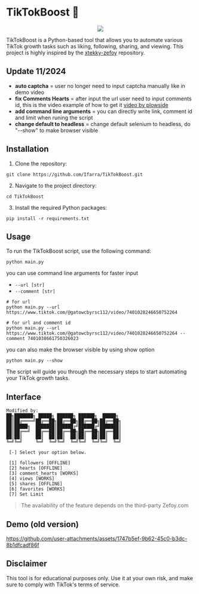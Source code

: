 # TikTokBoost 🎵

<div align="center"><img src=https://i.pinimg.com/originals/f2/2b/cf/f22bcf30acbab8d3fdffaa10c7926d19.gif></div>

TikTokBoost is a Python-based tool that allows you to automate various TikTok growth tasks such as liking, following, sharing, and viewing. This project is highly inspired by the [xtekky-zefoy](https://github.com/xtekky/zefoy) repository.

## Update 11/2024

- **auto captcha** = user no longer need to input captcha manually like in demo video
- **fix Comments Hearts** = after input the url user need to input comments id, this is the video example of how to get it [video by plowside](https://youtu.be/AjRFf5jw9Vw)
- **add command line arguments** = you can directly write link, comment id and limit when runing the script
- **change default to headless** = change default selenium to headless, do "--show" to make browser visible

## Installation

1. Clone the repository:

```
git clone https://github.com/Ifarra/TikTokBoost.git
```

2. Navigate to the project directory:

```
cd TikTokBoost
```

3. Install the required Python packages:

```
pip install -r requirements.txt
```

## Usage

To run the TikTokBoost script, use the following command:

```
python main.py
```

you can use command line arguments for faster input

- `--url [str]`
- `--comment [str]`

```
# for url
python main.py --url https://www.tiktok.com/@gatowcbyrsc112/video/7401028246650752264

# for url and comment id
python main.py --url https://www.tiktok.com/@gatowcbyrsc112/video/7401028246650752264 --comment 7401038661750326023
```

you can also make the browser visible by using show option

```
python main.py --show
```

The script will guide you through the necessary steps to start automating your TikTok growth tasks.

## Interface

```
Modified by:
██╗███████╗ █████╗ ██████╗ ██████╗  █████╗
██║██╔════╝██╔══██╗██╔══██╗██╔══██╗██╔══██╗
██║█████╗  ███████║██████╔╝██████╔╝███████║
██║██╔══╝  ██╔══██║██╔══██╗██╔══██╗██╔══██║
██║██║     ██║  ██║██║  ██║██║  ██║██║  ██║
╚═╝╚═╝     ╚═╝  ╚═╝╚═╝  ╚═╝╚═╝  ╚═╝╚═╝  ╚═╝

 [-] Select your option below.

 [1] followers [OFFLINE]
 [2] hearts [OFFLINE]
 [3] comment_hearts [WORKS]
 [4] views [WORKS]
 [5] shares [OFFLINE]
 [6] favorites [WORKS]
 [7] Set Limit
```

> The availability of the feature depends on the third-party Zefoy.com

## Demo (old version)

https://github.com/user-attachments/assets/1747b5ef-9b62-45c0-b3dc-8b1dfcadf86f

## Disclaimer

This tool is for educational purposes only. Use it at your own risk, and make sure to comply with TikTok's terms of service.
